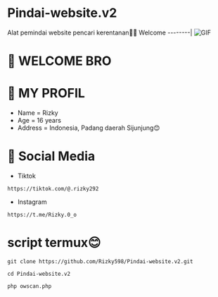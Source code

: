 # Pindai-website.v2
Alat pemindai website pencari kerentanan🎯😊
Welcome
--------|
![GIF](https://media1.tenor.com/m/PChmGbfH4r8AAAAd/tokyo-ghoul-ken-kaneki.gif)
# 👏 WELCOME BRO
# 🌿 MY PROFIL
- Name = Rizky
- Age  = 16 years
- Address = Indonesia, Padang daerah Sijunjung😊

# 🎯 Social Media
- Tiktok
```
https://tiktok.com/@.rizky292
```
- Instagram
```
https://t.me/Rizky.0_o
```

# script termux😊
```
git clone https://github.com/Rizky598/Pindai-website.v2.git
```
```
cd Pindai-website.v2
```
```
php owscan.php
```
